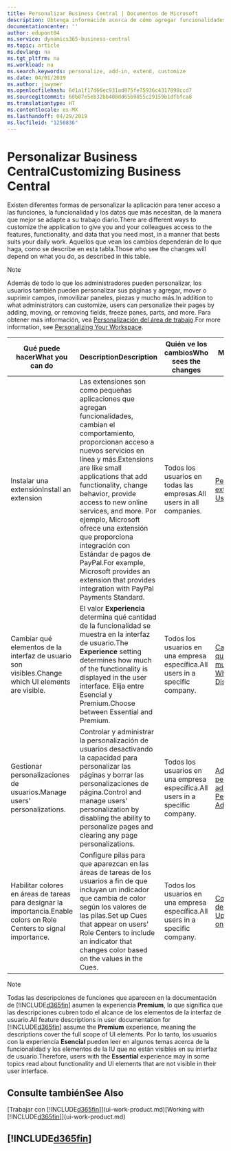 ```yaml
---
title: Personalizar Business Central | Documentos de Microsoft
description: Obtenga información acerca de cómo agregar funcionalidades y personalizar Business Central.
documentationcenter: ''
author: edupont04
ms.service: dynamics365-business-central
ms.topic: article
ms.devlang: na
ms.tgt_pltfrm: na
ms.workload: na
ms.search.keywords: personalize, add-in, extend, customize
ms.date: 04/01/2019
ms.author: jswymer
ms.openlocfilehash: 6d1a1f17d66ec931ad075fe75936c4317898ccd7
ms.sourcegitcommit: 60b87e5eb32bb408dd65b9855c29159b1dfbfca8
ms.translationtype: HT
ms.contentlocale: es-MX
ms.lasthandoff: 04/29/2019
ms.locfileid: "1250836"
---
```

# <a name="customizing-business-central"></a><span data-ttu-id="7a94d-103">Personalizar Business Central</span><span class="sxs-lookup"><span data-stu-id="7a94d-103">Customizing Business Central</span></span>
<span data-ttu-id="7a94d-104">Existen diferentes formas de personalizar la aplicación para tener acceso a las funciones, la funcionalidad y los datos que más necesitan, de la manera que mejor se adapte a su trabajo diario.</span><span class="sxs-lookup"><span data-stu-id="7a94d-104">There are different ways to customize the application to give you and your colleagues access to the features, functionality, and data that you need most, in a manner that bests suits your daily work.</span></span> <span data-ttu-id="7a94d-105">Aquellos que vean los cambios dependerán de lo que haga, como se describe en esta tabla.</span><span class="sxs-lookup"><span data-stu-id="7a94d-105">Those who see the changes will depend on what you do, as described in this table.</span></span>

> [!NOTE]
> <span data-ttu-id="7a94d-106">Además de todo lo que los administradores pueden personalizar, los usuarios también pueden personalizar sus páginas y agregar, mover o suprimir campos, inmovilizar paneles, piezas y mucho más.</span><span class="sxs-lookup"><span data-stu-id="7a94d-106">In addition to what administrators can customize, users can personalize their pages by adding, moving, or removing fields, freeze panes, parts, and more.</span></span> <span data-ttu-id="7a94d-107">Para obtener más información, vea [Personalización del área de trabajo](ui-personalization-user.md).</span><span class="sxs-lookup"><span data-stu-id="7a94d-107">For more information, see [Personalizing Your Workspace](ui-personalization-user.md).</span></span>

| <span data-ttu-id="7a94d-108">Qué puede hacer</span><span class="sxs-lookup"><span data-stu-id="7a94d-108">What you can do</span></span>    |  <span data-ttu-id="7a94d-109">Description</span><span class="sxs-lookup"><span data-stu-id="7a94d-109">Description</span></span>  |  <span data-ttu-id="7a94d-110">Quién ve los cambios</span><span class="sxs-lookup"><span data-stu-id="7a94d-110">Who sees the changes</span></span>  |  <span data-ttu-id="7a94d-111">Más información</span><span class="sxs-lookup"><span data-stu-id="7a94d-111">More information</span></span>  |
|-----|---------------|---------|-------|
|<span data-ttu-id="7a94d-112">Instalar una extensión</span><span class="sxs-lookup"><span data-stu-id="7a94d-112">Install an extension</span></span>|<span data-ttu-id="7a94d-113">Las extensiones son como pequeñas aplicaciones que agregan funcionalidades, cambian el comportamiento, proporcionan acceso a nuevos servicios en línea y más.</span><span class="sxs-lookup"><span data-stu-id="7a94d-113">Extensions are like small applications that add functionality, change behavior, provide access to new online services, and more.</span></span> <span data-ttu-id="7a94d-114">Por ejemplo, Microsoft ofrece una extensión que proporciona integración con Estándar de pagos de PayPal.</span><span class="sxs-lookup"><span data-stu-id="7a94d-114">For example, Microsoft provides an extension that provides integration with PayPal Payments Standard.</span></span>|<span data-ttu-id="7a94d-115">Todos los usuarios en todas las empresas.</span><span class="sxs-lookup"><span data-stu-id="7a94d-115">All users in all companies.</span></span>|[<span data-ttu-id="7a94d-116">Personalizar con extensiones</span><span class="sxs-lookup"><span data-stu-id="7a94d-116">Customizing Using Extensions</span></span>](ui-extensions.md)|
|<span data-ttu-id="7a94d-117">Cambiar qué elementos de la interfaz de usuario son visibles.</span><span class="sxs-lookup"><span data-stu-id="7a94d-117">Change which UI elements are visible.</span></span>|<span data-ttu-id="7a94d-118">El valor **Experiencia** determina qué cantidad de la funcionalidad se muestra en la interfaz de usuario.</span><span class="sxs-lookup"><span data-stu-id="7a94d-118">The **Experience** setting determines how much of the functionality is displayed in the user interface.</span></span> <span data-ttu-id="7a94d-119">Elija entre Esencial y Premium.</span><span class="sxs-lookup"><span data-stu-id="7a94d-119">Choose between Essential and Premium.</span></span>|<span data-ttu-id="7a94d-120">Todos los usuarios en una empresa específica.</span><span class="sxs-lookup"><span data-stu-id="7a94d-120">All users in a specific company.</span></span>|[<span data-ttu-id="7a94d-121">Cambiar las funciones que se muestran</span><span class="sxs-lookup"><span data-stu-id="7a94d-121">Changing Which Features are Displayed</span></span>](ui-experiences.md)|
|<span data-ttu-id="7a94d-122">Gestionar personalizaciones de usuarios.</span><span class="sxs-lookup"><span data-stu-id="7a94d-122">Manage users' personalizations.</span></span>|<span data-ttu-id="7a94d-123">Controlar y administrar la personalización de usuarios desactivando la capacidad para personalizar las páginas y borrar las personalizaciones de página.</span><span class="sxs-lookup"><span data-stu-id="7a94d-123">Control and manage users' personalization by disabling the ability to personalize pages and clearing any page personalizations.</span></span>|<span data-ttu-id="7a94d-124">Todos los usuarios en una empresa específica.</span><span class="sxs-lookup"><span data-stu-id="7a94d-124">All users in a specific company.</span></span>|[<span data-ttu-id="7a94d-125">Administrar la personalización como administrador</span><span class="sxs-lookup"><span data-stu-id="7a94d-125">Managing Personalization as an Administrator</span></span>](ui-personalization-manage.md)|
|<span data-ttu-id="7a94d-126">Habilitar colores en áreas de tareas para designar la importancia.</span><span class="sxs-lookup"><span data-stu-id="7a94d-126">Enable colors on Role Centers to signal importance.</span></span>|<span data-ttu-id="7a94d-127">Configure pilas para que aparezcan en las áreas de tareas de los usuarios a fin de que incluyan un indicador que cambia de color según los valores de las pilas.</span><span class="sxs-lookup"><span data-stu-id="7a94d-127">Set up Cues that appear on users' Role Centers to include an indicator that changes color based on the values in the Cues.</span></span>|<span data-ttu-id="7a94d-128">Todos los usuarios en una empresa específica.</span><span class="sxs-lookup"><span data-stu-id="7a94d-128">All users in a specific company.</span></span>|[<span data-ttu-id="7a94d-129">Configurar un indicador de color en pilas</span><span class="sxs-lookup"><span data-stu-id="7a94d-129">Setting Up a Colored Indicator on Cues</span></span>](admin-how-set-up-colored-indicator-on-cues.md)|

> [!NOTE]
> <span data-ttu-id="7a94d-130">Todas las descripciones de funciones que aparecen en la documentación de [!INCLUDE[d365fin](includes/d365fin_md.md)] asumen la experiencia **Premium**, lo que significa que las descripciones cubren todo el alcance de los elementos de la interfaz de usuario.</span><span class="sxs-lookup"><span data-stu-id="7a94d-130">All feature descriptions in user documentation for [!INCLUDE[d365fin](includes/d365fin_md.md)] assume the **Premium** experience, meaning the descriptions cover the full scope of UI elements.</span></span> <span data-ttu-id="7a94d-131">Por lo tanto, los usuarios con la experiencia **Esencial** pueden leer en algunos temas acerca de la funcionalidad y los elementos de la IU que no están visibles en su interfaz de usuario.</span><span class="sxs-lookup"><span data-stu-id="7a94d-131">Therefore, users with the **Essential** experience may in some topics read about functionality and UI elements that are not visible in their user interface.</span></span>

## <a name="see-also"></a><span data-ttu-id="7a94d-132">Consulte también</span><span class="sxs-lookup"><span data-stu-id="7a94d-132">See Also</span></span>
<span data-ttu-id="7a94d-133">[Trabajar con [!INCLUDE[d365fin](includes/d365fin_md.md)]](ui-work-product.md)</span><span class="sxs-lookup"><span data-stu-id="7a94d-133">[Working with [!INCLUDE[d365fin](includes/d365fin_md.md)]](ui-work-product.md)</span></span>  

## [!INCLUDE[d365fin](includes/free_trial_md.md)]  
